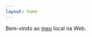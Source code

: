 ```yaml
---
layout: home
---
```

Bem-vindo ao [meu](mailto:jorge.f@netcabo "tome nota que vai precisar de acrescerntar algo para me contactar") local na Web.
